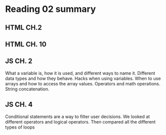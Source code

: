 # Reading 02 summary


## HTML CH.2 


## HTML CH. 10


## JS CH. 2
What a variable is, how it is used, and different ways to name it. Different data types and how they behave. Hacks when using variables. When to use arrays and how to access the array values. Operators and math operations. String concatenation.

## JS CH. 4
Conditional statements are a way to filter user decisions. We looked at different operators and logical operators. Then compared all the different types of loops